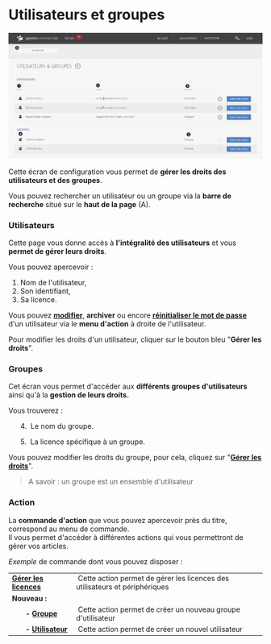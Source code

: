 # Utilisateurs et groupes


![index-pagedaccueil](images/index-pagedaccueil.png)


<p>Cette &eacute;cran de configuration vous permet de <strong>g&eacute;rer les droits des utilisateurs et des groupes</strong>.</p>
<p>Vous pouvez rechercher un utilisateur ou un groupe via la <strong>barre de recherche</strong> situ&eacute; sur le <strong>haut de la page</strong> (A).</p>
<h3>Utilisateurs</h3>
<p>Cette page vous donne acc&egrave;s &agrave; <strong>l'int&eacute;gralit&eacute; des utilisateurs</strong> et vous <strong>permet de g&eacute;rer leurs droits</strong>.</p>
<p>Vous pouvez apercevoir :</p>
<ol>
<li>Nom de l'utilisateur,</li>
<li>Son identifiant,</li>
<li>Sa licence.</li>
</ol>
<p>Vous pouvez <a title="modifier" href="/fr-fr/office/settings/VotreEntreprise/utilisateursdroitsautorisations/EditUser.aspx"><strong>modifier</strong></a>, <strong>archiver</strong> ou encore <a title="r&eacute;initialiser le mot de passe" href="/fr-fr/office/settings/VotreEntreprise/utilisateursdroitsautorisations/ReInitPassword.aspx"><strong>r&eacute;initialiser le mot de passe</strong> </a>d'un utilisateur via le <strong>menu d'action</strong> &agrave;&nbsp;droite de l'utilisateur.</p>
<p>Pour modifier les droits d'un utilisateur, cliquer sur le bouton bleu "<strong>G&eacute;rer les droits</strong>".&nbsp;</p>
<h3>Groupes</h3>
<p>Cet &eacute;cran vous permet d'acc&eacute;der aux <strong>diff&eacute;rents groupes d'utilisateurs</strong> ainsi qu'&agrave; la <strong>gestion de leurs droits.</strong></p>
<p>Vous trouverez :</p>
<p>&nbsp;&nbsp;&nbsp;&nbsp;&nbsp; 4.&nbsp; Le nom du groupe.</p>
<p>&nbsp;&nbsp;&nbsp;&nbsp;&nbsp; 5.&nbsp; La licence sp&eacute;cifique &agrave; un groupe.</p>
<p>Vous pouvez modifier les droits du groupe, pour cela, cliquez sur "<a title="G&eacute;rer les droits" href="/fr-fr/office/settings/VotreEntreprise/utilisateursdroitsautorisations/EditAutorisation.aspx"><strong>G&eacute;rer les droits</strong></a>".</p>
<blockquote>
<p>A savoir : un groupe est un ensemble d'utilisateur</p>
</blockquote>
<h3>Action</h3>
<p>La&nbsp;<strong>commande d'action&nbsp;</strong>que vous pouvez apercevoir pr&egrave;s du titre, correspond au menu de commande.<br />Il vous&nbsp;permet d'acc&eacute;der &agrave; diff&eacute;rentes actions qui vous permettront de g&eacute;rer vos articles.</p>
<p><em>Exemple&nbsp;</em>de commande dont vous pouvez disposer :</p>
<table>
<tbody>
<tr>
<td><strong><a href="/fr-fr/office/settings/VotreEntreprise/utilisateursdroitsautorisations/licences.aspx">G&eacute;rer les licences</a> </strong></td>
<td>&nbsp;Cette action permet de g&eacute;rer les licences des utilisateurs et p&eacute;riph&eacute;riques&nbsp;</td>
</tr>
<tr>
<td><strong>Nouveau :</strong></td>
<td>&nbsp;</td>
</tr>
<tr>
<td style="padding-left: 30px;"><strong>&nbsp;- <a href="/fr-fr/office/settings/VotreEntreprise/utilisateursdroitsautorisations/NouveauGroupe.aspx">Groupe</a></strong></td>
<td>&nbsp;Cette action permet de cr&eacute;er un nouveau groupe d'utilisateur</td>
</tr>
<tr>
<td style="padding-left: 30px;"><strong>&nbsp;- <a href="/fr-fr/office/settings/VotreEntreprise/utilisateursdroitsautorisations/NouvelUtilisateur.aspx">Utilisateur</a></strong></td>
<td>&nbsp;Cette action permet de cr&eacute;er un nouvel utilisateur</td>
</tr>
</tbody>
</table>

